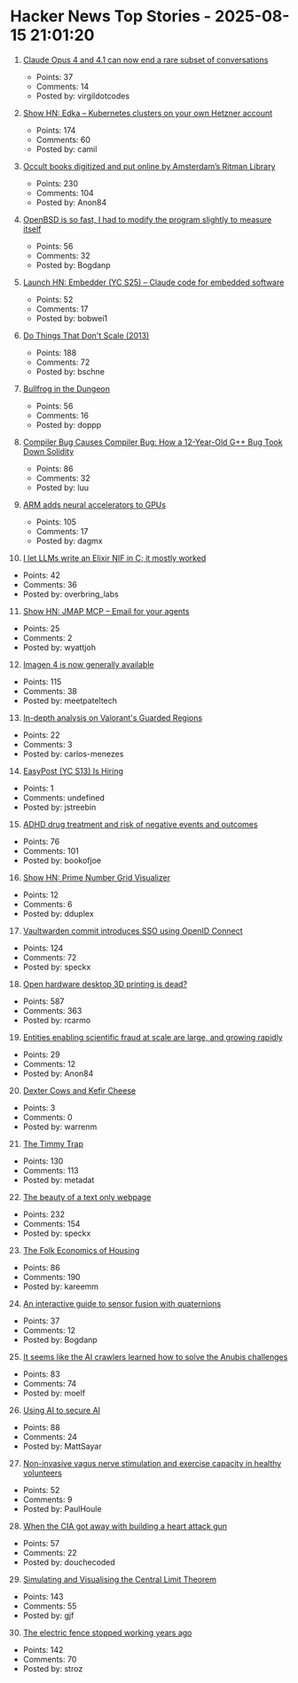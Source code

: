 # Hacker News Top Stories - 2025-08-15 21:01:20

1. [Claude Opus 4 and 4.1 can now end a rare subset of conversations](https://www.anthropic.com/research/end-subset-conversations)
   - Points: 37
   - Comments: 14
   - Posted by: virgildotcodes

2. [Show HN: Edka – Kubernetes clusters on your own Hetzner account](https://edka.io)
   - Points: 174
   - Comments: 60
   - Posted by: camil

3. [Occult books digitized and put online by Amsterdam’s Ritman Library](https://www.openculture.com/2025/08/2178-occult-books-now-digitized-put-online.html)
   - Points: 230
   - Comments: 104
   - Posted by: Anon84

4. [OpenBSD is so fast, I had to modify the program slightly to measure itself](https://flak.tedunangst.com/post/is-OpenBSD-10x-faster-than-Linux)
   - Points: 56
   - Comments: 32
   - Posted by: Bogdanp

5. [Launch HN: Embedder (YC S25) – Claude code for embedded software](undefined)
   - Points: 52
   - Comments: 17
   - Posted by: bobwei1

6. [Do Things That Don't Scale (2013)](https://paulgraham.com/ds.html)
   - Points: 188
   - Comments: 72
   - Posted by: bschne

7. [Bullfrog in the Dungeon](https://www.filfre.net/2025/08/bullfrog-in-the-dungeon/)
   - Points: 56
   - Comments: 16
   - Posted by: doppp

8. [Compiler Bug Causes Compiler Bug: How a 12-Year-Old G++ Bug Took Down Solidity](https://osec.io/blog/2025-08-11-compiler-bug-causes-compiler-bug/)
   - Points: 86
   - Comments: 32
   - Posted by: luu

9. [ARM adds neural accelerators to GPUs](https://newsroom.arm.com/news/arm-announces-arm-neural-technology)
   - Points: 105
   - Comments: 17
   - Posted by: dagmx

10. [I let LLMs write an Elixir NIF in C; it mostly worked](https://overbring.com/blog/2025-08-13-writing-an-elixir-nif-with-genai/)
   - Points: 42
   - Comments: 36
   - Posted by: overbring_labs

11. [Show HN: JMAP MCP – Email for your agents](https://github.com/wyattjoh/jmap-mcp)
   - Points: 25
   - Comments: 2
   - Posted by: wyattjoh

12. [Imagen 4 is now generally available](https://developers.googleblog.com/en/announcing-imagen-4-fast-and-imagen-4-family-generally-available-in-the-gemini-api/)
   - Points: 115
   - Comments: 38
   - Posted by: meetpateltech

13. [In-depth analysis on Valorant's Guarded Regions](https://reversing.info/posts/guardedregions/)
   - Points: 22
   - Comments: 3
   - Posted by: carlos-menezes

14. [EasyPost (YC S13) Is Hiring](https://www.easypost.com/careers)
   - Points: 1
   - Comments: undefined
   - Posted by: jstreebin

15. [ADHD drug treatment and risk of negative events and outcomes](https://www.bmj.com/content/390/bmj-2024-083658)
   - Points: 76
   - Comments: 101
   - Posted by: bookofjoe

16. [Show HN: Prime Number Grid Visualizer](https://enda.sh/primegrid/)
   - Points: 12
   - Comments: 6
   - Posted by: dduplex

17. [Vaultwarden commit introduces SSO using OpenID Connect](https://github.com/dani-garcia/vaultwarden/pull/3899)
   - Points: 124
   - Comments: 72
   - Posted by: speckx

18. [Open hardware desktop 3D printing is dead?](https://www.josefprusa.com/articles/open-hardware-in-3d-printing-is-dead/)
   - Points: 587
   - Comments: 363
   - Posted by: rcarmo

19. [Entities enabling scientific fraud at scale are large, and growing rapidly](https://www.pnas.org/doi/10.1073/pnas.2420092122)
   - Points: 29
   - Comments: 12
   - Posted by: Anon84

20. [Dexter Cows and Kefir Cheese](https://smallfarmersjournal.com/dexter-cows-and-kefir-cheese/)
   - Points: 3
   - Comments: 0
   - Posted by: warrenm

21. [The Timmy Trap](https://jenson.org/timmy/)
   - Points: 130
   - Comments: 113
   - Posted by: metadat

22. [The beauty of a text only webpage](https://albanbrooke.com/the-beauty-of-a-text-only-webpage/)
   - Points: 232
   - Comments: 154
   - Posted by: speckx

23. [The Folk Economics of Housing](https://www.aeaweb.org/articles?id=10.1257/jep.20241428)
   - Points: 86
   - Comments: 190
   - Posted by: kareemm

24. [An interactive guide to sensor fusion with quaternions](https://quaternion.cafe/)
   - Points: 37
   - Comments: 12
   - Posted by: Bogdanp

25. [It seems like the AI crawlers learned how to solve the Anubis challenges](https://social.anoxinon.de/@Codeberg/115033790447125787)
   - Points: 83
   - Comments: 74
   - Posted by: moelf

26. [Using AI to secure AI](https://mattsayar.com/letting-inmates-run-the-asylum-using-ai-to-secure-ai/)
   - Points: 88
   - Comments: 24
   - Posted by: MattSayar

27. [Non-invasive vagus nerve stimulation and exercise capacity in healthy volunteers](https://academic.oup.com/eurheartj/article/46/17/1634/8023896?login=false)
   - Points: 52
   - Comments: 9
   - Posted by: PaulHoule

28. [When the CIA got away with building a heart attack gun](https://wisewolfmedia.substack.com/p/the-investigation-that-should-have)
   - Points: 57
   - Comments: 22
   - Posted by: douchecoded

29. [Simulating and Visualising the Central Limit Theorem](https://blog.foletta.net/post/2025-07-14-clt/)
   - Points: 143
   - Comments: 55
   - Posted by: gjf

30. [The electric fence stopped working years ago](https://soonly.com/electric-fences/)
   - Points: 142
   - Comments: 70
   - Posted by: stroz

